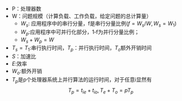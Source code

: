 - P：处理器数
- W：问题规模（计算负载、工作负载，给定问题的总计算量）
	- $W_s$: 应用程序中的串行分量，f是串行分量比例($f=W_s/W,W_s=W_1$)
	- $W_p$:应用程序中可并行化部分，1‐f为并行分量比例；
	- $W_s + W_p = W$
- $T_s=T_1$:串行执行时间，$T_p$：并行执行时间，$T_o$额外开销时间
- $S$：加速比
- $E$:效率
- $W_o$:额外开销
- $T_p$是p个处理器系统上并行算法的运行时间，对于任意i显然有$$T_p=t_{ie}+t_{io},T_e+T_o=pT_p$$